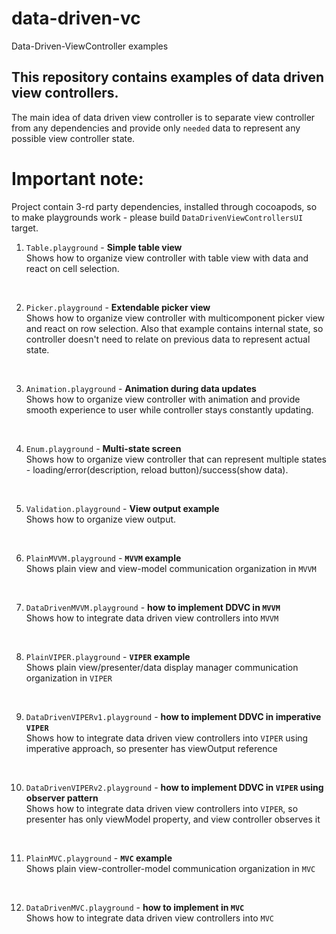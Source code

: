 # data-driven-vc
Data-Driven-ViewController examples

## This repository contains examples of data driven view controllers.
The main idea of data driven view controller is to separate view controller from any dependencies and provide only `needed` data to represent any possible view controller state.

# Important note:
Project contain 3-rd party dependencies, installed through cocoapods, so to make playgrounds work - please build `DataDrivenViewControllersUI` target.

1. `Table.playground` - **Simple table view**\
Shows how to organize view controller with table view with data and react on cell selection.
<br>

2. `Picker.playground` - **Extendable picker view**\
Shows how to organize view controller with multicomponent picker view and react on row selection.
Also that example contains internal state, so controller doesn't need to relate on previous data to represent actual state.
<br>

3. `Animation.playground` - **Animation during data updates**\
Shows how to organize view controller with animation and provide smooth experience to user while controller stays constantly updating.
<br>

4. `Enum.playground` - **Multi-state screen**\
Shows how to organize view controller that can represent multiple states - loading/error(description, reload button)/success(show data).
<br>

5. `Validation.playground` - **View output example**\
Shows how to organize view output.
<br>

6. `PlainMVVM.playground` - **`MVVM` example**\
Shows plain view and view-model communication organization in `MVVM`
<br>

7. `DataDrivenMVVM.playground` - **how to implement DDVC in `MVVM`**\
Shows how to integrate data driven view controllers into `MVVM`
<br>

8. `PlainVIPER.playground` - **`VIPER` example**\
Shows plain view/presenter/data display manager communication organization in `VIPER`
<br>

9. `DataDrivenVIPERv1.playground` - **how to implement DDVC in imperative `VIPER`**\
Shows how to integrate data driven view controllers into `VIPER` using imperative approach, so presenter has viewOutput reference
<br>

10. `DataDrivenVIPERv2.playground` - **how to implement DDVC in `VIPER` using observer pattern**\
Shows how to integrate data driven view controllers into `VIPER`, so presenter has only viewModel property, and view controller observes it
<br>

11. `PlainMVC.playground` - **`MVC` example**\
Shows plain view-controller-model communication organization in `MVC`
<br>

12. `DataDrivenMVC.playground` - **how to implement in `MVC`**\
Shows how to integrate data driven view controllers into `MVC`
<br>
